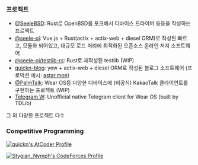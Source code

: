 ### 프로젝트

- [@SeeleBSD](https://github.com/SeeleBSD): Rust로 OpenBSD를 포크해서 디바이스 드라이버 등등을 작성하는 프로젝트
- [@seele-oj](https://github.com/seele-oj): Vue.js + Rust(actix + actix-web + diesel ORM)로 작성된 빠르고, 모듈화 되어있고, 대규모 로드 처리에 최적화된 오픈소스 온라인 저지 소프트웨어
- [@seele-oj/testlib-rs](https://github.com/seele-oj/testlib-rs): Rust로 재작성된 testlib (WIP)
- [quickn-blog](https://github.com/quickn-blog/blog): yew + actix-web + diesel ORM로 작성된 블로그 소프트웨어 (프로덕션 예시: [astar.moe](https://astar.moe))
- [@PalmTalk](https://github.com/PalmTalk): Wear OS등 다양한 디바이스에 (비공식) KakaoTalk 클라이언트를 구현하는 프로젝트 (WIP)
- [Telegram W](https://github.com/aaaadev/TelegramW): Unofficial native Telegram client for Wear OS (built by TDLib)


그 외 다양한 프로젝트 다수

### Competitive Programming

[![quickn's AtCoder Profile](https://atrating.baoshuo.dev/rating?username=quickn)](https://atcoder.jp/users/quickn)

[![Stygian_Nymph's CodeForces Profile](https://cf.leed.at?id=Stygian_Nymph)](https://codeforces.com/profile/Stygian_Nymph)

<!--
**aaaadev/aaaadev** is a ✨ _special_ ✨ repository because its `README.md` (this file) appears on your GitHub profile.

Here are some ideas to get you started:

- 🔭 I’m currently working on ...
- 🌱 I’m currently learning ...
- 👯 I’m looking to collaborate on ...
- 🤔 I’m looking for help with ...
- 💬 Ask me about ...
- 📫 How to reach me: ...
- 😄 Pronouns: ...
- ⚡ Fun fact: ...
-->
